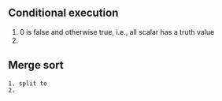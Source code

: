 ## Conditional execution
   1. 0 is false and otherwise true, i.e., all scalar has a truth value
   2.

## Merge sort
    1. split to 
    2. 